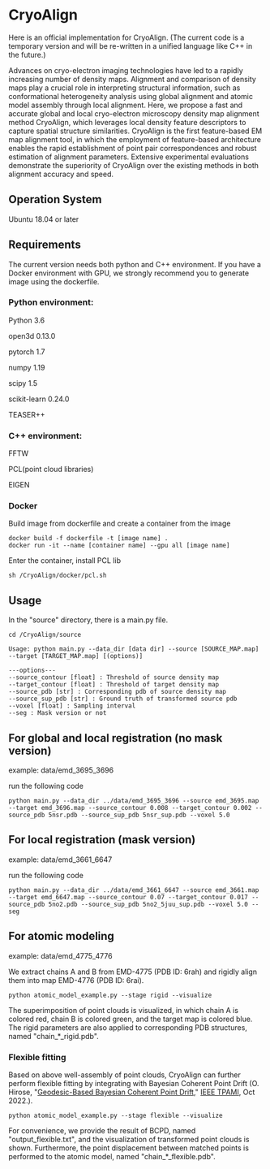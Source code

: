 # CryoAlign

Here is an official implementation for CryoAlign. (The current code is a temporary version and will be re-written in a unified language like C++ in the future.)

Advances on cryo-electron imaging technologies have led to a rapidly increasing number of density maps. Alignment and comparison of density maps play a crucial role in interpreting structural information, such as conformational heterogeneity analysis using global alignment and atomic model assembly through local alignment. Here, we propose a fast and accurate global and local cryo-electron microscopy density map alignment method CryoAlign, which leverages local density feature descriptors to capture spatial structure similarities. CryoAlign is the first feature-based EM map alignment tool, in which the employment of feature-based architecture enables the rapid establishment of point pair correspondences and robust estimation of alignment parameters. Extensive experimental evaluations demonstrate the superiority of CryoAlign over the existing methods in both alignment accuracy and speed.

## Operation System

Ubuntu 18.04 or later

## Requirements

The current version needs both python and C++ environment. If you have a Docker environment with GPU, we strongly recommend you to generate image using the dockerfile.

### Python environment:

Python 3.6

open3d 0.13.0

pytorch 1.7

numpy 1.19

scipy 1.5

scikit-learn 0.24.0

TEASER++

### C++ environment:

FFTW

PCL(point cloud libraries)

EIGEN

### Docker

Build image from dockerfile and create a container from the image

```
docker build -f dockerfile -t [image name] .
docker run -it --name [container name] --gpu all [image name]
```

Enter the container, install PCL lib

```
sh /CryoAlign/docker/pcl.sh
```

## Usage

In the "source" directory, there is a main.py file.
```
cd /CryoAlign/source
```

```
Usage: python main.py --data_dir [data dir] --source [SOURCE_MAP.map] --target [TARGET_MAP.map] [(options)]

---options---
--source_contour [float] : Threshold of source density map
--target_contour [float] : Threshold of target density map
--source_pdb [str] : Corresponding pdb of source density map
--source_sup_pdb [str] : Ground truth of transformed source pdb
--voxel [float] : Sampling interval
--seg : Mask version or not
```

## For global and local registration (no mask version)

example: data/emd_3695_3696

run the following code 
```
python main.py --data_dir ../data/emd_3695_3696 --source emd_3695.map --target emd_3696.map --source_contour 0.008 --target_contour 0.002 --source_pdb 5nsr.pdb --source_sup_pdb 5nsr_sup.pdb --voxel 5.0
```

## For local registration (mask version)

example: data/emd_3661_6647

run the following code
```
python main.py --data_dir ../data/emd_3661_6647 --source emd_3661.map --target emd_6647.map --source_contour 0.07 --target_contour 0.017 --source_pdb 5no2.pdb --source_sup_pdb 5no2_5juu_sup.pdb --voxel 5.0 --seg
```

## For atomic modeling

example: data/emd_4775_4776

We extract chains A and B from EMD-4775 (PDB ID: 6rah) and rigidly align them into map EMD-4776 (PDB ID: 6rai).
```
python atomic_model_example.py --stage rigid --visualize
```

The superimposition of point clouds is visualized, in which chain A is colored red, chain B is colored green, and the target map is colored blue. The rigid parameters are also applied to corresponding PDB structures, named "chain_*_rigid.pdb".

### Flexible fitting

Based on above well-assembly of point clouds, CryoAlign can further perform flexible fitting by integrating with Bayesian Coherent Point Drift (O. Hirose, "[Geodesic-Based Bayesian Coherent Point Drift](https://ieeexplore.ieee.org/document/9918058)," [IEEE TPAMI](https://ieeexplore.ieee.org/xpl/RecentIssue.jsp?punumber=34), Oct 2022.).
```
python atomic_model_example.py --stage flexible --visualize
```

For convenience, we provide the result of BCPD, named "output_flexible.txt", and the visualization of transformed point clouds is shown. Furthermore, the point displacement between matched points is performed to the atomic model, named "chain_*_flexible.pdb".